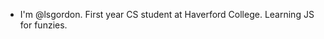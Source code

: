 - I'm @lsgordon. First year CS student at Haverford College. Learning JS for funzies.

<!---
lsgordon/lsgordon is a ✨ special ✨ repository because its `README.md` (this file) appears on your GitHub profile.
You can click the Preview link to take a look at your changes.
--->

